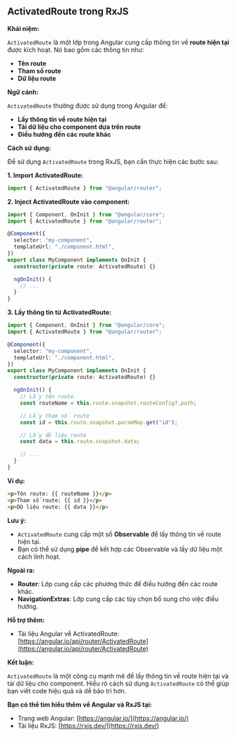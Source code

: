 ## ActivatedRoute trong RxJS

**Khái niệm:**

`ActivatedRoute` là một lớp trong Angular cung cấp thông tin về **route hiện tại** được kích hoạt. Nó bao gồm các thông tin như:

- **Tên route**
- **Tham số route**
- **Dữ liệu route**

**Ngữ cảnh:**

`ActivatedRoute` thường được sử dụng trong Angular để:

- **Lấy thông tin về route hiện tại**
- **Tải dữ liệu cho component dựa trên route**
- **Điều hướng đến các route khác**

**Cách sử dụng:**

Để sử dụng `ActivatedRoute` trong RxJS, bạn cần thực hiện các bước sau:

**1. Import ActivatedRoute:**

```typescript
import { ActivatedRoute } from "@angular/router";
```

**2. Inject ActivatedRoute vào component:**

```typescript
import { Component, OnInit } from "@angular/core";
import { ActivatedRoute } from "@angular/router";

@Component({
  selector: "my-component",
  templateUrl: "./component.html",
})
export class MyComponent implements OnInit {
  constructor(private route: ActivatedRoute) {}

  ngOnInit() {
    // ...
  }
}
```

**3. Lấy thông tin từ ActivatedRoute:**

```typescript
import { Component, OnInit } from "@angular/core";
import { ActivatedRoute } from "@angular/router";

@Component({
  selector: "my-component",
  templateUrl: "./component.html",
})
export class MyComponent implements OnInit {
  constructor(private route: ActivatedRoute) {}

  ngOnInit() {
    // Lấy tên route
    const routeName = this.route.snapshot.routeConfig?.path;

    // Lấy tham số route
    const id = this.route.snapshot.paramMap.get("id");

    // Lấy dữ liệu route
    const data = this.route.snapshot.data;

    // ...
  }
}
```

**Ví dụ:**

```html
<p>Tên route: {{ routeName }}</p>
<p>Tham số route: {{ id }}</p>
<p>Dữ liệu route: {{ data }}</p>
```

**Lưu ý:**

- `ActivatedRoute` cung cấp một số **Observable** để lấy thông tin về route hiện tại.
- Bạn có thể sử dụng **pipe** để kết hợp các Observable và lấy dữ liệu một cách linh hoạt.

**Ngoài ra:**

- **Router**: Lớp cung cấp các phương thức để điều hướng đến các route khác.
- **NavigationExtras**: Lớp cung cấp các tùy chọn bổ sung cho việc điều hướng.

**Hỗ trợ thêm:**

- Tài liệu Angular về ActivatedRoute: [https://angular.io/api/router/ActivatedRoute](https://angular.io/api/router/ActivatedRoute)

**Kết luận:**

`ActivatedRoute` là một công cụ mạnh mẽ để lấy thông tin về route hiện tại và tải dữ liệu cho component. Hiểu rõ cách sử dụng `ActivatedRoute` có thể giúp bạn viết code hiệu quả và dễ bảo trì hơn.

**Bạn có thể tìm hiểu thêm về Angular và RxJS tại:**

- Trang web Angular: [https://angular.io/](https://angular.io/)
- Tài liệu RxJS: [https://rxjs.dev/](https://rxjs.dev/)
